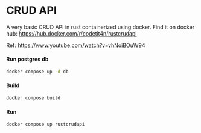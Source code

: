 # CRUD API

A very basic CRUD API in rust containerized using docker.
Find it on docker hub: https://hub.docker.com/r/codetit4n/rustcrudapi

Ref: https://www.youtube.com/watch?v=vhNoiBOuW94

#### Run postgres db

```bash
docker compose up -d db
```

#### Build

```bash
docker compose build
```

#### Run

```bash
docker compose up rustcrudapi
```
